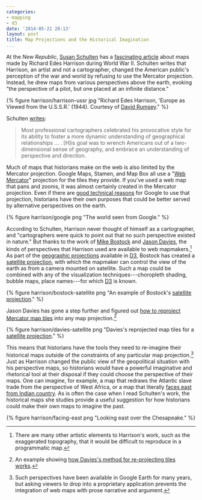 ```yaml
---
categories:
- mapping
- d3
date: '2014-05-21 20:13'
layout: post
title: Map Projections and the Historical Imagination
...
```


At the *New Republic*, [Susan Schulten][] has a [fascinating article][]
about maps made by Richard Edes Harrison during World War II. Schulten
writes that Harrison, an artist and not a cartographer, changed the
American public's perception of the war and world by refusing to use the
Mercator projection. Instead, he drew maps from various perspectives
above the earth, evoking "the perspective of a pilot, but one placed at
an infinite distance."

{% figure harrison/harrison-ussr jpg "Richard Edes Harrison, 'Europe as Viewed from the U.S.S.R.' (1944). Courtesy of [David Rumsey][]." %}

Schulten [writes][fascinating article]:

> Most professional cartographers celebrated his provocative style for
> its ability to foster a more dynamic understanding of geographical
> relationships ... . [H]is goal was to wrench Americans out of a
> two-dimensional sense of geography, and embrace an understanding of
> perspective and direction.

Much of maps that historians make on the web is also limited by the
Mercator projection. Google Maps, Stamen, and Map Box all use a "[Web
Mercator][]" projection for the tiles they provide. If you've used a web 
map that pans and zooms, it was almost certainly created in the Mercator 
projection. Even if there are [good technical reasons][] for Google to 
use that projection, historians have their own purposes that could be 
better served by alternative perspectives on the earth.

{% figure harrison/google png "The world seen from Google." %} 

According to Schulten, Harrison never thought of himself as a
cartographer, and "cartographers were quick to point out that no such
perspective existed in nature." But thanks to the work of [Mike
Bostock][] and [Jason Davies][], the kinds of perspectives that Harrison
used are available to web mapmakers.[^1] As part of the [geographic
projections][] available in [D3][], Bostock has created a [satellite
projection][], with which the mapmaker can control the view of the earth
as from a camera mounted on satellite. Such a map could be combined with 
any of the visualization techniques---choropleth shading, bubble maps, 
place names---for which [D3][] is known.

{% figure harrison/bostock-satellite png "An example of Bostock's [satellite projection][]." %}

Jason Davies has gone a step further and figured out [how to reproject
Mercator map tiles][] into any map projection.[^2]

{% figure harrison/davies-satellite png "Davies's reprojected map tiles for a [satellite projection][1]." %}

This means that historians have the tools they need to re-imagine their
historical maps outside of the constraints of any particular map
projection.[^3] Just as Harrison changed the public view of the
geopolitical situation with his perspective maps, so historians would
have a powerful imaginative and rhetorical tool at their disposal if
they could choose the perspective of their maps. One can imagine, for
example, a map that redraws the Atlantic slave trade from the 
perspective of West Africa, or a map that literally [faces east from 
Indian country][]. As is often the case when I read Schulten's work, 
the historical maps she studies provide a useful suggestion for 
how historians could make their own maps to imagine the past.

{% figure harrison/facing-east png "Looking east over the Chesapeake." %}

[^1]: There are many other artistic elements to Harrison's work, such as
    the exaggerated topography, that it would be difficult to reproduce
    in a programmatic map.

[^2]: An example showing [how Davies's method for re-projecting tiles
    works][].

[^3]: Such perspectives have been available in Google Earth for many
    years, but asking viewers to drop into a proprietary application
    prevents the integration of web maps with prose narrative and
    argument.

  [Susan Schulten]: http://www.mappingthenation.com/
  [fascinating article]: http://www.newrepublic.com/article/117835/richard-edes-harrison-reinvented-mapmaking-world-war-2-americans
  [David Rumsey]: http://www.davidrumsey.com/luna/servlet/s/qpbh66
  [Web Mercator]: http://spatialreference.org/ref/sr-org/epsg3857-wgs84-web-mercator-auxiliary-sphere/
  [good technical reasons]: http://www.mapthematics.com/forums/viewtopic.php?f=8&t=251
  [Mike Bostock]: http://bost.ocks.org/mike/
  [Jason Davies]: https://www.jasondavies.com/
  [geographic projections]: https://github.com/d3/d3-geo-projection
  [D3]: http://d3js.org/
  [satellite projection]: http://bl.ocks.org/mbostock/3790444
  [how to reproject Mercator map tiles]: https://www.jasondavies.com/maps/raster/
  [1]: https://www.jasondavies.com/maps/raster/satellite/
  [faces east from Indian country]: http://www.amazon.com/gp/product/0674011171/ref=as_li_tl?ie=UTF8&camp=1789&creative=390957&creativeASIN=0674011171&linkCode=as2&tag=thebacgla-20&linkId=PLQFRYLBZSK2JH5F
  [how Davies's method for re-projecting tiles works]: http://www.jasondavies.com/maps/tile/

